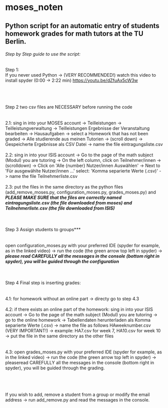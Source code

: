 # moses_noten
## Python script for an automatic entry of students homework grades for math tutors at the TU Berlin. <br/>

###### Step by Step guide to use the script:<br/>

Step 1:<br/>
If you never used Python -> (VERY RECOMMENDED!) watch this video to install spyder (0:00 -> 2:22 min) https://youtu.be/dZfuAx5cW3w  
<br/>
<br/>
<br/>
<br/>
Step 2 two csv files are NECESSARY before running the code
<br/>
<br/>
<br/>
2.1: sing in into your MOSES account -> Teilleistungen -> Teilleistungverwaltung -> Teilleistungen Ergebnisse der Veranstaltung bearbeiten -> Hausaufgaben ->
select a Homework that has not been graded -> Alle studierende aus meinen Tutorien -> (scroll down) -> Gespeicherte Ergebnisse als CSV Datei -> name the file
eintragungsliste.csv
<br/>
<br/>
2.2: sing in into your ISIS account -> Go to the page of the math subject (Modul) you are tutoring -> On the left column, click on Teilnehmer/innen -> 
(scrolldown) -> Click on 'Alle {number} Nutzer/innen Auswählen' -> Next to 'Für ausgewählte Nutzer/innen …' select: 'Komma separierte Werte (.csv)' -> name the 
file Teilnehmerliste.csv 
<br/>
<br/>
2.3: put the files in the same directory as the python files (add_remove_moses.py, configuration_moses.py, grades_moses.py) and ***PLEASE MAKE SURE that the files 
are correctly named eintragungsliste.csv (the file downloaded from moses) and Teilnehmerliste.csv (the file downloaded from ISIS)*** 
<br/>
<br/>
<br/>
<br/>
Step 3 Assign students to groups***
<br/>
<br/>
<br/>
open configuration_moses.py with your preferred IDE (spyder for example, as in the linked video) -> run the code (the green arrow top left in spyder) -> ***please 
read CAREFULLY all the messages in the console (bottom right in spyder), you will be guided through the configuration***
<br/>
<br/>
<br/>
<br/>
Step 4 Final step is inserting grades: 
<br/>
<br/>
<br/>
4.1: for homework without an online part -> directy go to step 4.3
<br/>
<br/>
4.2: if there exists an online part of the homework: sing in into your ISIS account -> Go to the page of the math subject (Modul) you are tutoring -> go to the 
online homework -> Tabellendaten herunterladen als Komma separierte Werte (.csv) -> name the file as follows HAweeknumber.csv (VERY IMPORTANT!) -> example: 
HA7.csv for week 7, HA10.csv for week 10 -> put the file in the same directory as the other files   
<br/>
<br/>
4.3: open grades_moses.py with your preferred IDE (spyder for example, as in the linked video) -> run the code (the green arrow top left in spyder) -> pleaseread 
CAREFULLY all the messages in the console (bottom right in spyder), you will be guided through the grading.  
<br/>
<br/>
<br/>
<br/>
If you wish to add, remove a student from a group or modify the email address -> run add_remove.py and read the messages in the console.
